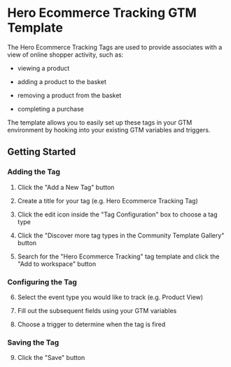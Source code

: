 # Hero Ecommerce Tracking GTM Template

The Hero Ecommerce Tracking Tags are used to provide associates with a view of online shopper activity, such as:

- viewing a product

- adding a product to the basket

- removing a product from the basket

- completing a purchase

The template allows you to easily set up these tags in your GTM environment by hooking into your existing GTM variables and triggers.

## Getting Started

### Adding the Tag

1. Click the "Add a New Tag" button

2. Create a title for your tag (e.g. Hero Ecommerce Tracking Tag)

3. Click the edit icon inside the "Tag Configuration" box to choose a tag type

4. Click the "Discover more tag types in the Community Template Gallery" button

5. Search for the "Hero Ecommerce Tracking" tag template and click the "Add to workspace" button

### Configuring the Tag

6. Select the event type you would like to track (e.g. Product View)

7. Fill out the subsequent fields using your GTM variables

8. Choose a trigger to determine when the tag is fired

### Saving the Tag

9. Click the "Save" button
